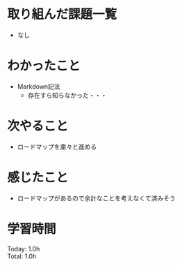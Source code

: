 # 取り組んだ課題一覧
- なし

# わかったこと
- Markdown記法
  - 存在すら知らなかった・・・

# 次やること
- ロードマップを粛々と進める

# 感じたこと
- ロードマップがあるので余計なことを考えなくて済みそう

# 学習時間
Today: 1.0h  
Total: 1.0h
